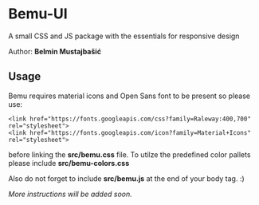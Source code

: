 # Bemu-UI
A small CSS and JS package with the essentials for responsive design

Author: **Belmin Mustajbašić**

## Usage
Bemu requires material icons and Open Sans font to be present so please use:

```
<link href="https://fonts.googleapis.com/css?family=Raleway:400,700" rel="stylesheet">
<link href="https://fonts.googleapis.com/icon?family=Material+Icons" rel="stylesheet">
```

before linking the **src/bemu.css** file. To utilze the predefined color pallets please include **src/bemu-colors.css**

Also do not forget to include **src/bemu.js** at the end of your body tag. :) 

*More instructions will be added soon.*


